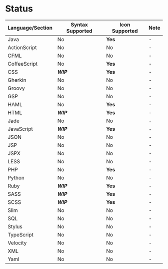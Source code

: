 # Status
Language/Section | Syntax Supported | Icon Supported | Note
---|---|---|---
Java | No | **Yes** | -
ActionScript | No | No | -
CFML | No | No | -
CoffeeScript | No | **Yes** | -
CSS | __*WIP*__ | **Yes** | -
Gherkin| No | No | -
Groovy | No | No | -
GSP | No | No | -
HAML | No | **Yes** | -
HTML | __*WIP*__ | **Yes** | -
Jade | No | No | -
JavaScript | __*WIP*__ | **Yes** | -
JSON | No | No | -
JSP| No | No | -
JSPX | No | No | -
LESS | No | No | -
PHP | No | **Yes** | -
Python | No | No | -
Ruby | __*WIP*__ | **Yes** | -
SASS | __*WIP*__ | **Yes** | -
SCSS | __*WIP*__ | **Yes** | -
Slim | No | No | -
SQL | No | No | -
Stylus | No | No | -
TypeScript | No | No | -
Velocity | No | No | -
XML | No | No | -
Yaml | No | No | -
